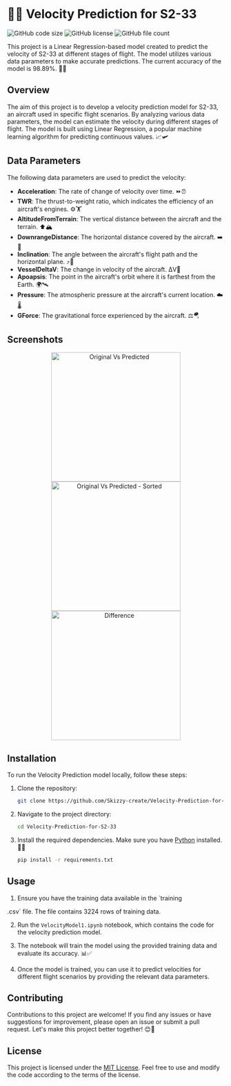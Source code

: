 # 🚀🔮 Velocity Prediction for S2-33

![GitHub code size](https://img.shields.io/github/languages/code-size/Skizzy-create/Velocity-Prediction-for-S2-33?style=flat-square)
![GitHub license](https://img.shields.io/github/license/Skizzy-create/Velocity-Prediction-for-S2-33?style=flat-square)
![GitHub file count](https://img.shields.io/github/directory-file-count/Skizzy-create/Velocity-Prediction-for-S2-33?style=flat-square)

This project is a Linear Regression-based model created to predict the velocity of S2-33 at different stages of flight. The model utilizes various data parameters to make accurate predictions. The current accuracy of the model is 98.89%. 🚀🔮

## Overview

The aim of this project is to develop a velocity prediction model for S2-33, an aircraft used in specific flight scenarios. By analyzing various data parameters, the model can estimate the velocity during different stages of flight. The model is built using Linear Regression, a popular machine learning algorithm for predicting continuous values. 📈🛩️

## Data Parameters

The following data parameters are used to predict the velocity:

- **Acceleration**: The rate of change of velocity over time. ⏩⏰
- **TWR**: The thrust-to-weight ratio, which indicates the efficiency of an aircraft's engines. ⚙️🏋️
- **AltitudeFromTerrain**: The vertical distance between the aircraft and the terrain. ⬆️🏔️
- **DownrangeDistance**: The horizontal distance covered by the aircraft. ➡️📏
- **Inclination**: The angle between the aircraft's flight path and the horizontal plane. ⤴️📐
- **VesselDeltaV**: The change in velocity of the aircraft. ΔV🔀
- **Apoapsis**: The point in the aircraft's orbit where it is farthest from the Earth. 🌍🛰️
- **Pressure**: The atmospheric pressure at the aircraft's current location. ☁️🌡️
- **GForce**: The gravitational force experienced by the aircraft. ⚖️🪂

## Screenshots

<p align="center">
  <img src="https://github.com/Skizzy-create/Velocity-Prediction-for-S2-33/assets/112803348/original_vs_predicted.png" alt="Original Vs Predicted" width="300">
  <img src="https://github.com/Skizzy-create/Velocity-Prediction-for-S2-33/assets/112803348/original_vs_predicted_sorted.png" alt="Original Vs Predicted - Sorted" width="300">
  <img src="https://github.com/Skizzy-create/Velocity-Prediction-for-S2-33/assets/112803348/difference_original_vs_predicted.png" alt="Difference" width="300">
</p>

## Installation

To run the Velocity Prediction model locally, follow these steps:

1. Clone the repository:

   ```bash
   git clone https://github.com/Skizzy-create/Velocity-Prediction-for-S2-33.git
   ```

2. Navigate to the project directory:

   ```bash
   cd Velocity-Prediction-for-S2-33
   ```

3. Install the required dependencies. Make sure you have [Python](https://www.python.org/downloads/) installed. 🐍🔧

   ```bash
   pip install -r requirements.txt
   ```

## Usage

1. Ensure you have the training data available in the `training

.csv` file. The file contains 3224 rows of training data.

2. Run the `VelocityModel1.ipynb` notebook, which contains the code for the velocity prediction model.

3. The notebook will train the model using the provided training data and evaluate its accuracy. 📊✅

4. Once the model is trained, you can use it to predict velocities for different flight scenarios by providing the relevant data parameters.

## Contributing

Contributions to this project are welcome! If you find any issues or have suggestions for improvement, please open an issue or submit a pull request. Let's make this project better together! 😊🤝

## License

This project is licensed under the [MIT License](https://github.com/Skizzy-create/Velocity-Prediction-for-S2-33/blob/main/LICENSE). Feel free to use and modify the code according to the terms of the license.